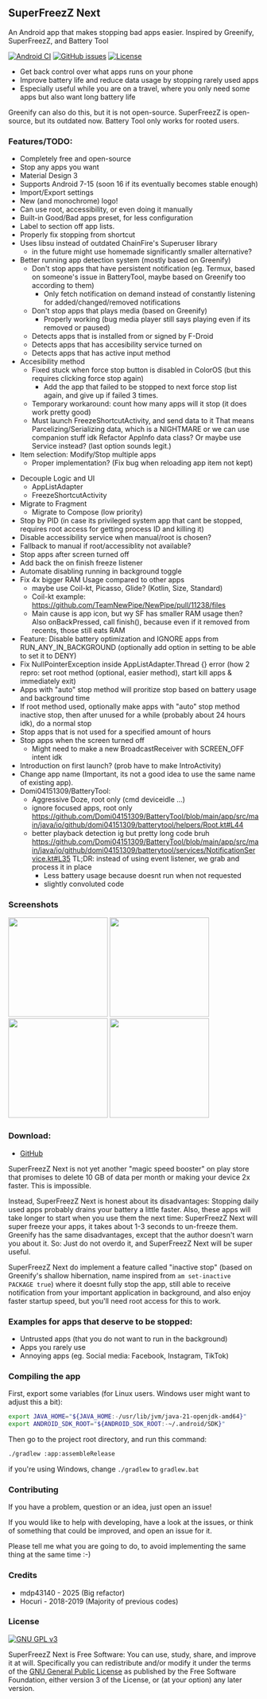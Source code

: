 ## SuperFreezZ Next
An Android app that makes stopping bad apps easier.
Inspired by Greenify, SuperFreezZ, and Battery Tool

[![Android CI](https://github.com/MDP43140/SuperFreezZ_Next/actions/workflows/android.yml/badge.svg?branch=main)](https://github.com/MDP43140/SuperFreezZ_Next/actions/workflows/android.yml)
[![GitHub issues](https://img.shields.io/github/issues/mdp43140/SuperFreezZ_Next)](/issues)
[![License](https://img.shields.io/github/license/mdp43140/SuperFreezZ_Next)](/blob/master/LICENSE)

+ Get back control over what apps runs on your phone
+ Improve battery life and reduce data usage by stopping rarely used apps
+ Especially useful while you are on a travel, where you only need some apps but also want long battery life

Greenify can also do this, but it is not open-source.
SuperFreezZ is open-source, but its outdated now.
Battery Tool only works for rooted users.

### Features/TODO:
+ Completely free and open-source
+ Stop any apps you want
+ Material Design 3
+ Supports Android 7-15 (soon 16 if its eventually becomes stable enough)
+ Import/Export settings
+ New (and monochrome) logo!
+ Can use root, accessibility, or even doing it manually
+ Built-in Good/Bad apps preset, for less configuration
+ Label to section off app lists.
+ Properly fix stopping from shortcut
+ Uses libsu instead of outdated ChainFire's Superuser library
	- in the future might use homemade significantly smaller alternative?
+ Better running app detection system (mostly based on Greenify)
	+ Don't stop apps that have persistent notification (eg. Termux, based on
		someone's issue in BatteryTool, maybe based on Greenify too according to them)
		- Only fetch notification on demand instead of constantly
			listening for added/changed/removed notifications
	+ Don't stop apps that plays media (based on Greenify)
		- Properly working (bug media player still says playing even if its removed or paused)
	+ Detects apps that is installed from or signed by F-Droid
	+ Detects apps that has accesibility service turned on
	+ Detects apps that has active input method
+ Accesibility method
	+ Fixed stuck when force stop button is disabled in ColorOS
		(but this requires clicking force stop again)
		- Add the app that failed to be
			stopped to next force stop list again,
			and give up if failed 3 times.
	+ Temporary workaround: count how many apps will it stop (it does work pretty good)
	- Must launch FreezeShortcutActivity, and send data to it
		That means Parcelizing/Serializing data, which is a NIGHTMARE
		or we can use companion stuff idk
		Refactor AppInfo data class?
		Or maybe use Service instead? (last option sounds legit.)
+ Item selection: Modify/Stop multiple apps
	- Proper implementation? (Fix bug when reloading app item not kept)
- Decouple Logic and UI
	- AppListAdapter
	- FreezeShortcutActivity
- Migrate to Fragment
	- Migrate to Compose (low priority)
- Stop by PID (in case its privileged system app that cant be stopped,
	requires root access for getting process ID and killing it)
- Disable accessibility service when manual/root is chosen?
- Fallback to manual if root/accessiblity not available?
- Stop apps after screen turned off
- Add back the on finish freeze listener
- Automate disabling running in background toggle
- Fix 4x bigger RAM Usage compared to other apps
	- maybe use Coil-kt, Picasso, Glide? (Kotlin, Size, Standard)
	- Coil-kt example: https://github.com/TeamNewPipe/NewPipe/pull/11238/files
	- Main cause is app icon, but wy SF has smaller RAM usage then? Also onBackPressed,
		call finish(), because even if it removed from recents, those still eats RAM
- Feature: Disable battery optimization and IGNORE apps from RUN_ANY_IN_BACKGROUND
	(optionally add option in setting to be able to set it to DENY)
- Fix NullPointerException inside AppListAdapter.Thread {} error (how 2 repro:
	set root method (optional, easier method), start kill apps & immediately exit)
- Apps with "auto" stop method will
	proritize stop based on battery usage and background time
- If root method used, optionally make apps
	with "auto" stop method inactive stop, then after unused for
	a while (probably about 24 hours idk), do a normal stop
- Stop apps that is not used for a specified amount of hours
- Stop apps when the screen turned off
	- Might need to make a new BroadcastReceiver with SCREEN_OFF intent idk
- Introduction on first launch? (prob have to make IntroActivity)
- Change app name (Important, its not a good idea
	to use the same name of existing app).
- Domi04151309/BatteryTool:
	- Aggressive Doze, root only (cmd deviceidle ...)
	- ignore focused apps, root only
		https://github.com/Domi04151309/BatteryTool/blob/main/app/src/main/java/io/github/domi04151309/batterytool/helpers/Root.kt#L44
	- better playback detection ig
		but pretty long code bruh
		https://github.com/Domi04151309/BatteryTool/blob/main/app/src/main/java/io/github/domi04151309/batterytool/services/NotificationService.kt#L35
		TL;DR: instead of using event listener, we grab and process it in place
		+ Less battery usage because doesnt run when not requested
		- slightly convoluted code

### Screenshots
<img src="screenshot1.png" width="200">
<img src="screenshot2.png" width="200">
<img src="screenshot3.png" width="200">
<img src="screenshot4.png" width="200">

### Download:
- [GitHub](https://github.com/MDP43140/SuperFreezZ_Next/releases/latest)
<!-- TODO: not yet for now...
- [F-Droid](https://f-droid.org/packages/io.mdp43140.superfreeze_next)
- [IzzyOnDroid](https://apt.izzysoft.de/packages/io.mdp43140.superfreeze_next)
- [Codeberg](https://codeberg.org/MDP43140/SuperFreezZ_Next)
-->

SuperFreezZ Next is not yet another "magic speed booster" on play store that promises to
delete 10 GB of data per month or making your device 2x faster. This is impossible.

Instead, SuperFreezZ Next is honest about its disadvantages:
Stopping daily used apps probably drains your battery a little faster.
Also, these apps will take longer to start when you use them the next time:
SuperFreezZ Next will super freeze your apps, it takes about 1-3 seconds to un-freeze them.
Greenify has the same disadvantages, except that the author doesn't warn you about it.
So: Just do not overdo it, and SuperFreezZ Next will be super useful.

SuperFreezZ Next do implement a feature called "inactive stop"
(based on Greenify's shallow hibernation, name inspired from `am set-inactive PACKAGE true`)
where it doesnt fully stop the app, still able to receive notification from
your important application in background, and also enjoy faster startup speed,
but you'll need root access for this to work.

### Examples for apps that deserve to be stopped:
 * Untrusted apps (that you do not want to run in the background)
 * Apps you rarely use
 * Annoying apps (eg. Social media: Facebook, Instagram, TikTok)

### Compiling the app
First, export some variables (for Linux users. Windows user might want to adjust this a bit):

```bash
export JAVA_HOME="${JAVA_HOME:-/usr/lib/jvm/java-21-openjdk-amd64}"
export ANDROID_SDK_ROOT="${ANDROID_SDK_ROOT:-~/.android/SDK}"
```

Then go to the project root directory, and run this command:

```bash
./gradlew :app:assembleRelease
```

if you're using Windows, change `./gradlew` to `gradlew.bat`

### Contributing

If you have a problem, question or an idea, just open an issue!

If you would like to help with developing, have a look at the issues, or think of something that could be improved, and open an issue for it.

Please tell me what you are going to do, to avoid implementing the same thing at the same time :-)

### Credits
- mdp43140 - 2025 (Big refactor)
- Hocuri - 2018-2019 (Majority of previous codes)

### License
[![GNU GPL v3](https://www.gnu.org/graphics/gplv3-127x51.png)](https://www.gnu.org/licenses/gpl-3.0.en.html)

SuperFreezZ Next is Free Software: You can use, study, share, and improve it at
will. Specifically you can redistribute and/or modify it under the terms of the
[GNU General Public License](https://www.gnu.org/licenses/gpl.html) as
published by the Free Software Foundation, either version 3 of the License, or
(at your option) any later version.
